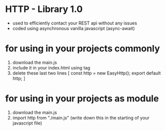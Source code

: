 # HTTP - Library 1.0

* used to efficiently contact your REST api without any issues
* coded using asynchronous vanilla javascript (async-await) 

# for using in your projects commonly

1. download the main.js
2. include it in your index.html using <script src="main.js"></script> tag
3. delete these last two lines
   [
        const http = new EasyHttp();
        export default http;
   ]

# for using in your projects as module

1. download the main.js
2. import http from "./main.js" (write down this in the starting of your javascript file)
